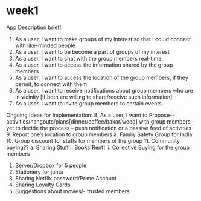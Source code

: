 # week1
App Description brief!
1.	As a user, I want to make groups of my interest so that I could connect with like-minded people
2.	As a user, I want to be become a part of groups of my interest
3.	As a user, I want to chat with the group members real-time
4.	As a user, I want to access the information shared by the group members
5.	As a user, I want to access the location of the group members, if they permit, to connect with them
6.	 As a user, I want to receive notifications about group members who are in vicinity [if both are willing to share/receive such information]
7.	As a user, I want to invite group members to certain events








Ongoing Ideas for Implementation:
8.	As a user, I want to  Propose--activities/hangouts/plans[dinner/coffee/bakar/weed] with group members – yet to decide the process – push notification or a passive feed of activities
9.	Report one’s location to group members
a.	Family Safety Group for India
10.	Group discount for stuffs for members of the group
11.	Community buying??
a.	Sharing Stuff
i.	Books[Rent]
ii.	Collective Buying for the group members
1.	Server/Dropbox for 5 people 
2.	Stationery for junta
3.	Sharing Netflix password/Prime Account
4.	Sharing Loyalty Cards
12.	Suggestions about movies/- trusted members
